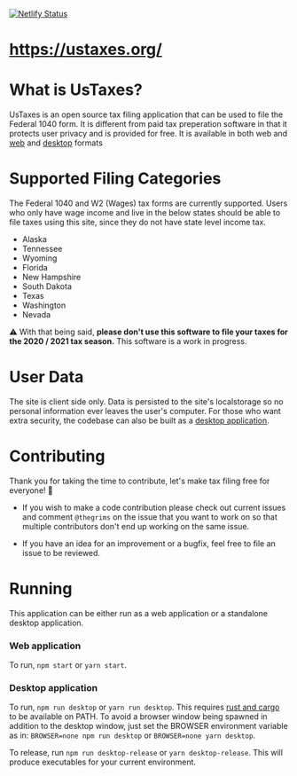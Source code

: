 [![Netlify Status][Netlify-badge]][Netlify-url]
# https://ustaxes.org/

# What is UsTaxes?
UsTaxes is an open source tax filing application that can be used to file the Federal 1040 form. It is different from paid tax preperation software in that it protects user privacy and is provided for free. It is available in both web and [web](https://ustaxes.org/) and [desktop](https://github.com/thegrims/UsTaxes#desktop-application) formats

# Supported Filing Categories
The Federal 1040 and W2 (Wages) tax forms are currently supported. Users who only have wage income and live in the below states should be able to file taxes using this site, since they do not have state level income tax.
- Alaska
- Tennessee
- Wyoming
- Florida
- New Hampshire
- South Dakota
- Texas
- Washington
- Nevada

⚠️ With that being said, **please don't use this software to file your taxes for the 2020 / 2021 tax season.** This software is a work in progress.

# User Data
The site is client side only. Data is persisted to the site's localstorage so no personal information ever leaves the user's computer. For those who want extra security, the codebase can also be built as a [desktop application](https://github.com/thegrims/UsTaxes#desktop-application).

# Contributing
Thank you for taking the time to contribute, let's make tax filing free for everyone! 🎉 
- If you wish to make a code contribution please check out current issues and comment `@thegrims` on the issue that you want to work on so that multiple contributors don't end up working on the same issue. 

- If you have an idea for an improvement or a bugfix, feel free to file an issue to be reviewed. 

# Running
This application can be either run as a web application or a standalone desktop application. 

### Web application
To run, `npm start` or `yarn start`.

### Desktop application
To run, `npm run desktop` or `yarn run desktop`. This requires [rust and cargo][Cargo-docs] to be available on PATH. To avoid a browser window being spawned in addition to the desktop window, just set the BROWSER environment variable as in: `BROWSER=none npm run desktop` or `BROWSER=none yarn desktop`.

To release, run `npm run desktop-release` or `yarn desktop-release`. This will produce executables for your current environment.

[Netlify-badge]: https://api.netlify.com/api/v1/badges/41efe456-a85d-4fed-9fcf-55fe4d5aa7fa/deploy-status
[Netlify-url]: https://app.netlify.com/sites/peaceful-joliot-d51349/deploys
[Cargo-docs]: https://doc.rust-lang.org/cargo/getting-started/installation.html
